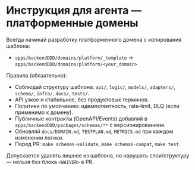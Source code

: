 # Инструкция для агента — платформенные домены

Всегда начинай разработку платформенного домена с копирования шаблона:
- `apps/backendDDD/domains/platform/_template` → `apps/backendDDD/domains/platform/<your_domain>`

Правила (обязательно):
- Соблюдай структуру шаблона: `api/`, `logic/`, `models/`, `adapters/`, `schema/`, `infra/`, `docs/`, `tests/`.
- API узкое и стабильное, без продуктовых терминов.
- Политики по умолчанию: идемпотентность, rate‑limit, DLQ (если применимо к домену).
- Публичные контракты (OpenAPI/Events) добавляй в `apps/backendDDD/packages/schemas/**` с версионированием.
- Обновляй `docs/DOMAIN.md`, `TESTPLAN.md`, `METRICS.md` при каждом изменении логики.
- Перед PR: `make schemas-validate`, `make schemas-compat`, `make test`.

Допускается удалять лишнее из шаблона, но нарушать слои/структуру — нельзя без блока `<WAIVER>` в PR.

